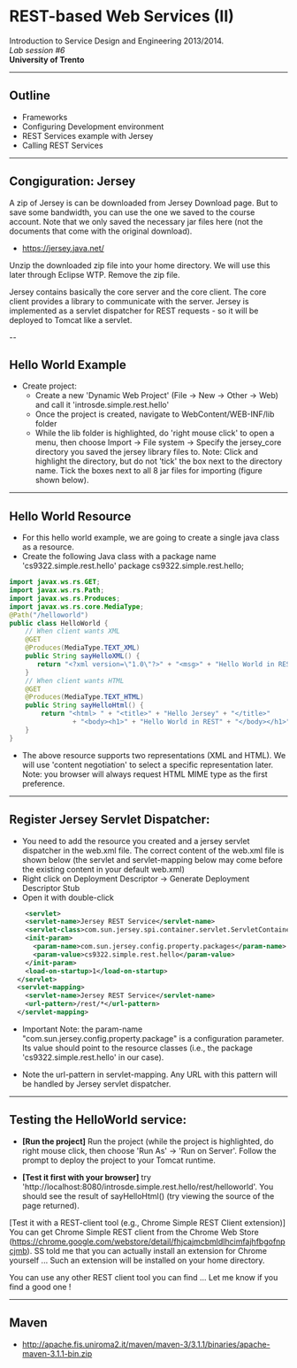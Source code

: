 # REST-based Web Services (II)
Introduction to Service Design and Engineering 2013/2014. 
<br>*Lab session #6*
<br>**University of Trento** 

---

## Outline

* Frameworks
* Configuring Development environment
* REST Services example with Jersey
* Calling REST Services


---

## Congiguration: Jersey

A zip of Jersey is can be downloaded from Jersey Download page. But to save some bandwidth, you can use the one we saved to the course account. Note that we only saved the necessary jar files here (not the documents that come with the original download).

* https://jersey.java.net/

Unzip the downloaded zip file into your home directory. We will use this later through Eclipse WTP. Remove the zip file.

Jersey contains basically the core server and the core client. The core client provides a library to communicate with the server. Jersey is implemented as a servlet dispatcher for REST requests - so it will be deployed to Tomcat like a servlet.

--

## Hello World Example

* Create project:
	* Create a new 'Dynamic Web Project' (File -> New -> Other -> Web) and call it 'introsde.simple.rest.hello'
	* Once the project is created, navigate to WebContent/WEB-INF/lib folder
	* While the lib folder is highlighted, do 'right mouse click' to open a menu, then choose Import -> File system -> Specify the jersey_core directory you saved the jersey library files to. Note: Click and highlight the directory, but do not 'tick' the box next to the directory name. Tick the boxes next to all 8 jar files for importing (figure shown below).

---

## Hello World Resource

* For this hello world example, we are going to create a single java class as a resource.
* Create the following Java class with a package name 'cs9322.simple.rest.hello'
package cs9322.simple.rest.hello;

```java
import javax.ws.rs.GET;
import javax.ws.rs.Path;
import javax.ws.rs.Produces;
import javax.ws.rs.core.MediaType;
@Path("/helloworld")
public class HelloWorld {	
	// When client wants XML
	@GET
	@Produces(MediaType.TEXT_XML)
	public String sayHelloXML() { 
	   return "<?xml version=\"1.0\"?>" + "<msg>" + "Hello World in REST" + "</msg>";
	}
	// When client wants HTML
	@GET
	@Produces(MediaType.TEXT_HTML)
	public String sayHelloHtml() {
		return "<html> " + "<title>" + "Hello Jersey" + "</title>"
				+ "<body><h1>" + "Hello World in REST" + "</body></h1>" + "</html> ";
	}
}
```

* The above resource supports two representations (XML and HTML). We will use 'content negotiation' to select a specific representation later.
Note: you browser will always request HTML MIME type as the first preference.

---

## Register Jersey Servlet Dispatcher:

* You need to add the resource you created and a jersey servlet dispatcher in the web.xml file. The correct content of the web.xml file is shown below (the servlet and servlet-mapping below may come before the existing content in your default web.xml)
* Right click on Deployment Descriptor -> Generate Deployment Descriptor Stub
* Open it with double-click


```xml
	<servlet>
    <servlet-name>Jersey REST Service</servlet-name>
    <servlet-class>com.sun.jersey.spi.container.servlet.ServletContainer</servlet-class>
    <init-param>
      <param-name>com.sun.jersey.config.property.packages</param-name>
      <param-value>cs9322.simple.rest.hello</param-value>
    </init-param>
    <load-on-startup>1</load-on-startup>
  </servlet>
  <servlet-mapping>
    <servlet-name>Jersey REST Service</servlet-name>
    <url-pattern>/rest/*</url-pattern>
  </servlet-mapping>
```

* Important Note: the param-name "com.sun.jersey.config.property.package" is a configuration parameter. Its value should point to the resource classes (i.e., the package 'cs9322.simple.rest.hello' in our case).

* Note the url-pattern in servlet-mapping. Any URL with this pattern will be handled by Jersey servlet dispatcher.


---

## Testing the HelloWorld service:

* **[Run the project]** Run the project (while the project is highlighted, do right mouse click, then choose 'Run As' -> 'Run on Server'. Follow the prompt to deploy the project to your Tomcat runtime.

* **[Test it first with your browser]** try 'http://localhost:8080/introsde.simple.rest.hello/rest/helloworld'. You should see the result of sayHelloHtml() (try viewing the source of the page returned).

[Test it with a REST-client tool (e.g., Chrome Simple REST Client extension)] You can get Chrome Simple REST client from the Chrome Web Store (https://chrome.google.com/webstore/detail/fhjcajmcbmldlhcimfajhfbgofnpcjmb). SS told me that you can actually install an extension for Chrome yourself ... Such an extension will be installed on your home directory.

You can use any other REST client tool you can find ... Let me know if you find a good one !

---

## Maven

* http://apache.fis.uniroma2.it/maven/maven-3/3.1.1/binaries/apache-maven-3.1.1-bin.zip
